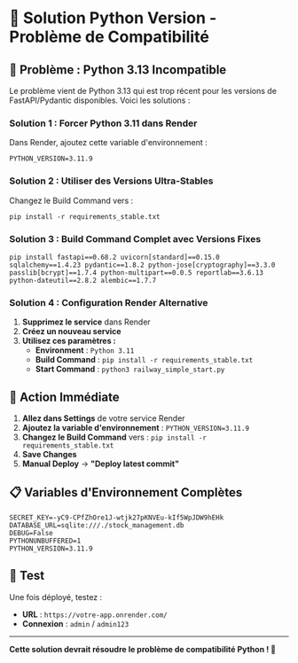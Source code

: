 # 🔧 Solution Python Version - Problème de Compatibilité

## 🚨 Problème : Python 3.13 Incompatible

Le problème vient de Python 3.13 qui est trop récent pour les versions de FastAPI/Pydantic disponibles. Voici les solutions :

### **Solution 1 : Forcer Python 3.11 dans Render**

Dans Render, ajoutez cette variable d'environnement :

```
PYTHON_VERSION=3.11.9
```

### **Solution 2 : Utiliser des Versions Ultra-Stables**

Changez le Build Command vers :

```
pip install -r requirements_stable.txt
```

### **Solution 3 : Build Command Complet avec Versions Fixes**

```
pip install fastapi==0.68.2 uvicorn[standard]==0.15.0 sqlalchemy==1.4.23 pydantic==1.8.2 python-jose[cryptography]==3.3.0 passlib[bcrypt]==1.7.4 python-multipart==0.0.5 reportlab==3.6.13 python-dateutil==2.8.2 alembic==1.7.7
```

### **Solution 4 : Configuration Render Alternative**

1. **Supprimez le service** dans Render
2. **Créez un nouveau service**
3. **Utilisez ces paramètres :**
   - **Environment** : `Python 3.11`
   - **Build Command** : `pip install -r requirements_stable.txt`
   - **Start Command** : `python3 railway_simple_start.py`

## 🎯 **Action Immédiate**

1. **Allez dans Settings** de votre service Render
2. **Ajoutez la variable d'environnement** : `PYTHON_VERSION=3.11.9`
3. **Changez le Build Command** vers : `pip install -r requirements_stable.txt`
4. **Save Changes**
5. **Manual Deploy** → **"Deploy latest commit"**

## 📋 **Variables d'Environnement Complètes**

```
SECRET_KEY=-yC9-CPfZhOre1J-wtjk27pKNVEu-kIf5WpJDW9hEHk
DATABASE_URL=sqlite:///./stock_management.db
DEBUG=False
PYTHONUNBUFFERED=1
PYTHON_VERSION=3.11.9
```

## 🧪 **Test**

Une fois déployé, testez :
- **URL** : `https://votre-app.onrender.com/`
- **Connexion** : `admin` / `admin123`

---

**Cette solution devrait résoudre le problème de compatibilité Python ! 🚀**
